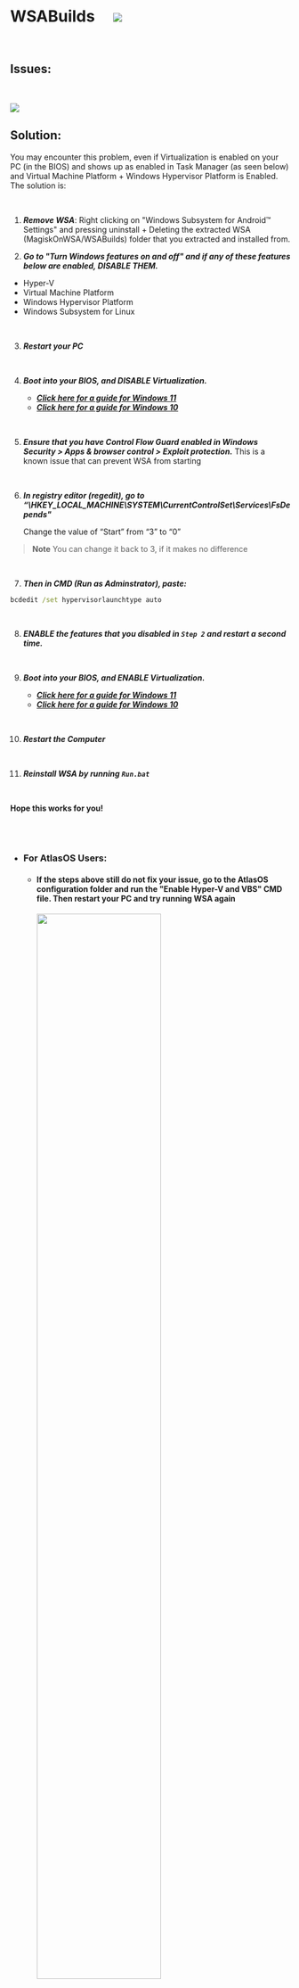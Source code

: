 # WSABuilds &nbsp; &nbsp; <img src="https://img.shields.io/github/downloads/MustardChef/WSABuilds/total?label=Total%20Downloads&style=for-the-badge"/> &nbsp; 

&nbsp;
&nbsp;

## Issues:

&nbsp;
&nbsp;

<img src="https://user-images.githubusercontent.com/68629435/213985345-a6fc6e97-63f3-4741-8965-8d62a0d6b824.png"/>

## Solution: 

You may encounter this problem, even if Virtualization is enabled on your PC (in the BIOS) and shows up as enabled in Task Manager (as seen below) and Virtual Machine Platform + Windows Hypervisor Platform is Enabled. The solution is:

&nbsp;

1. ***Remove WSA***: Right clicking on "Windows Subsystem for Android™ Settings" and pressing uninstall + Deleting the extracted WSA (MagiskOnWSA/WSABuilds) folder that you extracted and installed from.

2. ***Go to "Turn Windows features on and off" and if any of these features below are enabled, DISABLE THEM.***

- Hyper-V
- Virtual Machine Platform
- Windows Hypervisor Platform
- Windows Subsystem for Linux

&nbsp;

3. ***Restart your PC***

&nbsp;

4. ***Boot into your BIOS, and DISABLE Virtualization.***

    - ***[Click here for a guide for Windows 11](https://support.microsoft.com/en-us/windows/enable-virtualization-on-windows-11-pcs-c5578302-6e43-4b4b-a449-8ced115f58e1)***
    - ***[Click here for a guide for Windows 10](https://support.microsoft.com/en-us/windows/enable-virtualization-on-windows-10-pcs-c5578302-6e43-4b4b-a449-8ced115f58e1)***

&nbsp;

5. ***Ensure that you have Control Flow Guard enabled in Windows Security > Apps & browser control > Exploit protection.*** This is a known issue that can prevent WSA from starting

&nbsp;

6.  ***In registry editor (regedit), go to “\HKEY_LOCAL_MACHINE\SYSTEM\CurrentControlSet\Services\FsDepends"***

    Change the value of “Start” from “3” to “0”

> **Note**
> You can change it back to 3, if it makes no difference

&nbsp;

7. ***Then in CMD (Run as Adminstrator), paste:***

```cmd
bcdedit /set hypervisorlaunchtype auto
```

&nbsp;

8. ***ENABLE the features that you disabled in ``Step 2`` and restart a second time.*** 

&nbsp;


9. ***Boot into your BIOS, and ENABLE Virtualization.***

    - ***[Click here for a guide for Windows 11](https://support.microsoft.com/en-us/windows/enable-virtualization-on-windows-11-pcs-c5578302-6e43-4b4b-a449-8ced115f58e1)***
    - ***[Click here for a guide for Windows 10](https://support.microsoft.com/en-us/windows/enable-virtualization-on-windows-10-pcs-c5578302-6e43-4b4b-a449-8ced115f58e1)***

&nbsp;

10. ***Restart the Computer***

&nbsp;

11. ***Reinstall WSA by running `Run.bat`***


&nbsp;

**Hope this works for you!**

<br />
<br />

- ### For AtlasOS Users:


    - #### If the steps above still do not fix your issue, go to the AtlasOS configuration folder and run the "Enable Hyper-V and VBS" CMD file. Then restart your PC and try running WSA again  


        <img src="https://github.com/MustardChef/WSABuilds/assets/68516357/1c8ec5b1-b071-4923-9c00-2f7449adf75c" width=70% height=70%>

        <img src="https://github.com/MustardChef/WSABuilds/assets/68516357/738d4850-f7da-4408-b2f5-8483c30e1a9f" alt="Image description">

<br />
<br />

---

## Have futher question or need help?

#### Join the Discord if you have any other questions or need help!

[<img src="https://invidget.switchblade.xyz/2thee7zzHZ" style="width: 400px;"/>](https://discord.gg/2thee7zzHZ)
